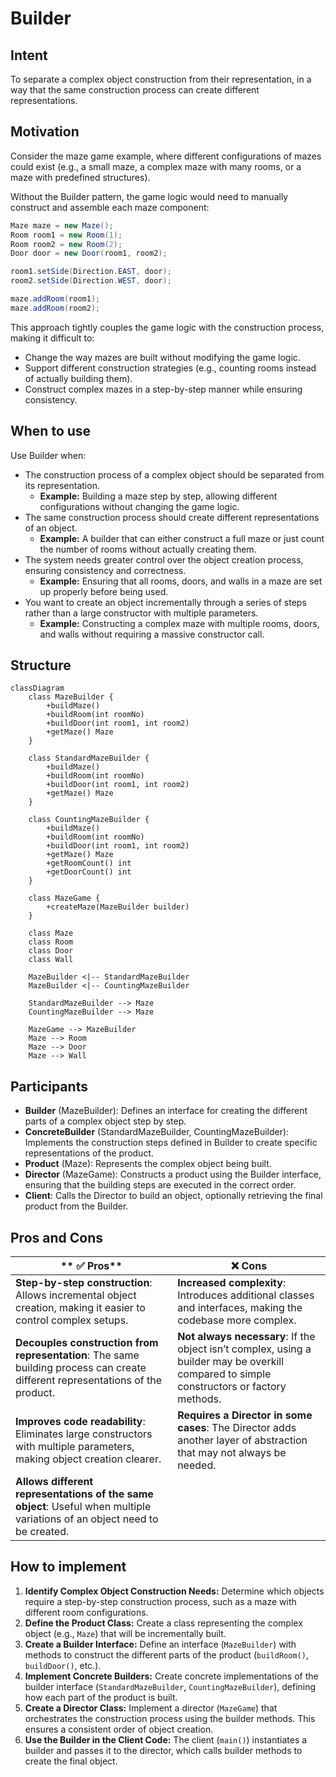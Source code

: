 # Builder

## Intent
To separate a complex object construction from their representation, in a way that the same construction process can create different representations.

## Motivation  
Consider the maze game example, where different configurations of mazes could exist (e.g., a small maze, a complex maze with many rooms, or a maze with predefined structures).  

Without the Builder pattern, the game logic would need to manually construct and assemble each maze component:  

```java
Maze maze = new Maze();
Room room1 = new Room(1);
Room room2 = new Room(2);
Door door = new Door(room1, room2);

room1.setSide(Direction.EAST, door);
room2.setSide(Direction.WEST, door);

maze.addRoom(room1);
maze.addRoom(room2);
```

This approach tightly couples the game logic with the construction process, making it difficult to:
* Change the way mazes are built without modifying the game logic.
* Support different construction strategies (e.g., counting rooms instead of actually building them).
* Construct complex mazes in a step-by-step manner while ensuring consistency.

## When to use  
Use Builder when:  

* The construction process of a complex object should be separated from its representation.  
  * **Example:** Building a maze step by step, allowing different configurations without changing the game logic.  
* The same construction process should create different representations of an object.  
  * **Example:** A builder that can either construct a full maze or just count the number of rooms without actually creating them.  
* The system needs greater control over the object creation process, ensuring consistency and correctness.  
  * **Example:** Ensuring that all rooms, doors, and walls in a maze are set up properly before being used.  
* You want to create an object incrementally through a series of steps rather than a large constructor with multiple parameters.  
  * **Example:** Constructing a complex maze with multiple rooms, doors, and walls without requiring a massive constructor call.  

## Structure  

```mermaid
classDiagram
    class MazeBuilder {
        +buildMaze()
        +buildRoom(int roomNo)
        +buildDoor(int room1, int room2)
        +getMaze() Maze
    }

    class StandardMazeBuilder {
        +buildMaze()
        +buildRoom(int roomNo)
        +buildDoor(int room1, int room2)
        +getMaze() Maze
    }

    class CountingMazeBuilder {
        +buildMaze()
        +buildRoom(int roomNo)
        +buildDoor(int room1, int room2)
        +getMaze() Maze
        +getRoomCount() int
        +getDoorCount() int
    }

    class MazeGame {
        +createMaze(MazeBuilder builder)
    }

    class Maze
    class Room
    class Door
    class Wall

    MazeBuilder <|-- StandardMazeBuilder
    MazeBuilder <|-- CountingMazeBuilder

    StandardMazeBuilder --> Maze
    CountingMazeBuilder --> Maze

    MazeGame --> MazeBuilder
    Maze --> Room
    Maze --> Door
    Maze --> Wall
```

## Participants  
* **Builder** (MazeBuilder): Defines an interface for creating the different parts of a complex object step by step.  
* **ConcreteBuilder** (StandardMazeBuilder, CountingMazeBuilder): Implements the construction steps defined in Builder to create specific representations of the product.  
* **Product** (Maze): Represents the complex object being built.  
* **Director** (MazeGame): Constructs a product using the Builder interface, ensuring that the building steps are executed in the correct order.  
* **Client**: Calls the Director to build an object, optionally retrieving the final product from the Builder.  

## Pros and Cons  
| ** ✅ Pros**                                      | **❌ Cons**                                      |  
|------------------------------------------------|-----------------------------------------------|  
| **Step-by-step construction**: Allows incremental object creation, making it easier to control complex setups. | **Increased complexity**: Introduces additional classes and interfaces, making the codebase more complex. |  
| **Decouples construction from representation**: The same building process can create different representations of the product. | **Not always necessary**: If the object isn’t complex, using a builder may be overkill compared to simple constructors or factory methods. |  
| **Improves code readability**: Eliminates large constructors with multiple parameters, making object creation clearer. | **Requires a Director in some cases**: The Director adds another layer of abstraction that may not always be needed. |  
| **Allows different representations of the same object**: Useful when multiple variations of an object need to be created. | |  

## How to implement  
1. **Identify Complex Object Construction Needs:** Determine which objects require a step-by-step construction process, such as a maze with different room configurations.  
2. **Define the Product Class:** Create a class representing the complex object (e.g., `Maze`) that will be incrementally built.  
3. **Create a Builder Interface:** Define an interface (`MazeBuilder`) with methods to construct the different parts of the product (`buildRoom()`, `buildDoor()`, etc.).  
4. **Implement Concrete Builders:** Create concrete implementations of the builder interface (`StandardMazeBuilder`, `CountingMazeBuilder`), defining how each part of the product is built.  
5. **Create a Director Class:** Implement a director (`MazeGame`) that orchestrates the construction process using the builder methods. This ensures a consistent order of object creation.  
6. **Use the Builder in the Client Code:** The client (`main()`) instantiates a builder and passes it to the director, which calls builder methods to create the final object.  
